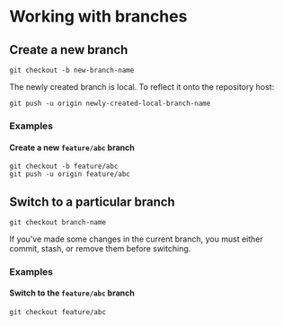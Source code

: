 # Working with branches

## Create a new branch

`git checkout -b new-branch-name`

The newly created branch is local. To reflect it onto the repository host: 

`git push -u origin newly-created-local-branch-name`

### Examples

#### Create a new `feature/abc` branch

```shell
git checkout -b feature/abc
git push -u origin feature/abc
```

## Switch to a particular branch

`git checkout branch-name`

If you've made some changes in the current branch, you must either commit, stash, or remove them before switching.

### Examples

#### Switch to the `feature/abc` branch

```shell
git checkout feature/abc
```